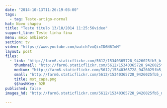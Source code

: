 ```yaml
---
date: "2014-10-13T11:26:19-03:00"
tags:
  - tag: Teste-artigo-normal
hat: Novo chapeu
title: "Teste titulo 13/10/2014 11:25:56video"
support_line: Teste linha fina
menu: meio ambiente
section: tv
video: "https://www.youtube.com/watch?v=QixID6N6ImM"
layout: post
files:
  - link: "http://farm6.staticflickr.com/5612/15340365728_9426025fb5_b.jpg"
    thumbnail: "http://farm6.staticflickr.com/5612/15340365728_9426025fb5_t.jpg"
    medium: "http://farm6.staticflickr.com/5612/15340365728_9426025fb5_z.jpg"
    small: "http://farm6.staticflickr.com/5612/15340365728_9426025fb5_n.jpg"
    title: mst_capa.png
    $$hashKey: 02R
published: false
images_hd: "http://farm6.staticflickr.com/5612/15340365728_9426025fb5_n.jpg"

---
```

